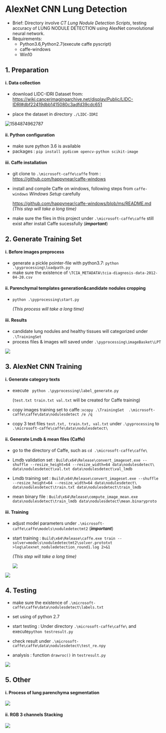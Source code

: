 # AlexNet CNN Lung Detection 

- Brief: Directory involve *CT Lung Nodule Detection Scripts*, testing accuracy of LUNG NODULE DETECTION using AlexNet convolutional neural network.
- Requirements: 
  - Python3.6,Python2.7(execute caffe pyscript)
  - caffe-windows
  - Win10



## 1. Preparation

#### i. Data collection

- download LIDC-IDRI Dataset from:  https://wiki.cancerimagingarchive.net/display/Public/LIDC-IDRI#dbf22419dbb1415080c3adfd39cdc651

- place the dataset in directory `./LIDC-IDRI`

![1584874962787](./mdimages/lidc.png)

#### ii. Python configuration

- make sure python 3.6 is available
- packages : `pip install pydicom opencv-python scikit-image`

#### iii. Caffe installation

- git clone to `.\microsoft-caffe\caffe` from : https://github.com/happynear/caffe-windows 

- install and compile Caffe on windows, following steps from `caffe-windows` *Windows Setup* carefully 

   https://github.com/happynear/caffe-windows/blob/ms/README.md *(This step will take a long time)*

- make sure the files in this project under `.\microsoft-caffe\caffe` still exist after install Caffe sucessfully  (***important***)

  

## 2. Generate Training Set

#### i. Before images preprocess

- generate a pickle pointer-file with python3.7:  `python .\pyprocessing\loadpath.py`
- make sure the existence of `\TCIA_METADATA\tcia-diagnosis-data-2012-04-20.csv`

#### ii. Parenchymal templates generation&candidate nodules cropping

- `python .\pyprocessing\start.py`

  *(This process will take a long time)*

#### iii. Results

- candidate lung nodules and healthy tissues will categorized under `.\TrainingSet`
- process files & images will saved under `.\pyprocessing\imageBasket\LPT`

![](.\mdimages\nodules.png)



## 3. AlexNet CNN Training

#### i. Generate category texts

- execute ` python .\pyprocessing\label_generate.py`  

  (`test.txt train.txt val.txt` will be created for Caffe training)

- copy images training set to caffe :`xcopy .\TrainingSet  .\microsoft-caffe\caffe\data\nodulesdetect /e /q`

- copy 3 text files `test.txt, train.txt, val.txt`  under `.\pyprocessing` to `.\microsoft-caffe\caffe\data\nodulesdetect\`

#### ii. Generate Lmdb & mean files (Caffe)

- go to the directory of Caffe, such as `cd .\microsoft-caffe\caffe\ `

- Lmdb validation set : `Build\x64\Release\convert_imageset.exe --shuffle --resize_height=64 --resize_width=64 data\nodulesdetect\ data\nodulesdetect\val.txt data\nodulesdetect\val_lmdb`

- Lmdb training set : `Build\x64\Release\convert_imageset.exe --shuffle --resize_height=64 --resize_width=64 data\nodulesdetect\ data\nodulesdetect\train.txt data\nodulesdetect\train_lmdb`

- mean binary file : `Build\x64\Release\compute_image_mean.exe data\nodulesdetect\train_lmdb data\nodulesdetect\mean.binaryproto`

#### iii. Training

- adjust model parameters under `.\microsoft-caffe\caffe\models\noduledetectmt2` (***important***)

- start training : `Build\x64\Release\caffe.exe train --solver=models\noduledetectmt2\solver.prototxt >log\alexnet_noduledetection_round1.log 2>&1`

  *(This step will take a long time)*

  ![](.\mdimages\loss.png)

![](.\mdimages\accuracy.png)

## 4. Testing

- make sure the existence of `.\microsoft-caffe\caffe\data\nodulesdetect\labels.txt`
- set using of  python 2.7

- start testing : Under directory `.\microsoft-caffe\caffe\` and execute`python testresult.py  `

- check result under `.\microsoft-caffe\caffe\data\nodulesdetect\test_re.npy`
- analysis : function `drawroc()` in `testresult.py`

![](.\mdimages\auc.png)



## 5. Other

#### i. Process of lung parenchyma segmentation

![](.\mdimages\lpt.png)

#### ii. RGB 3 channels Stacking

![](.\mdimages\stack.png)